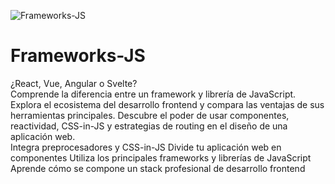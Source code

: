 ![Frameworks-JS](https://i.imgur.com/wuJX43w.jpg)
# Frameworks-JS
¿React, Vue, Angular o Svelte?   
Comprende la diferencia entre un framework y librería de JavaScript. 
Explora el ecosistema del desarrollo frontend y compara las ventajas de sus herramientas principales. Descubre el poder de usar componentes, reactividad, CSS-in-JS y estrategias de routing en el diseño de una aplicación web.  
Integra preprocesadores y CSS-in-JS Divide tu aplicación web en componentes Utiliza los principales frameworks y librerías de JavaScript Aprende cómo se compone un stack profesional de desarrollo frontend
